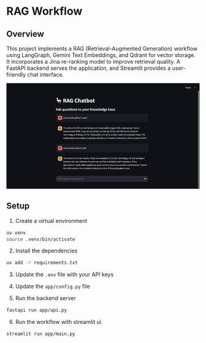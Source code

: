 # RAG Workflow

## Overview

This project implements a RAG (Retrieval-Augmented Generation) workflow using LangGraph, Gemini Text Embeddings, and Qdrant for vector storage. It incorporates a Jina re-ranking model to improve retrieval quality. A FastAPI backend serves the application, and Streamlit provides a user-friendly chat interface.

![](https://github.com/hamsar4j/rag-workflow/blob/main/assets/rag-workflow.png)

## Setup

1. Create a virtual environment

```bash
uv venv
source .venv/bin/activate
```

2. Install the dependencies

```bash
uv add -r requirements.txt
```

3. Update the `.env` file with your API keys

4. Update the `app/config.py` file

5. Run the backend server

```bash
fastapi run app/api.py
```

6. Run the workflow with streamlit ui

```bash
streamlit run app/main.py
```
